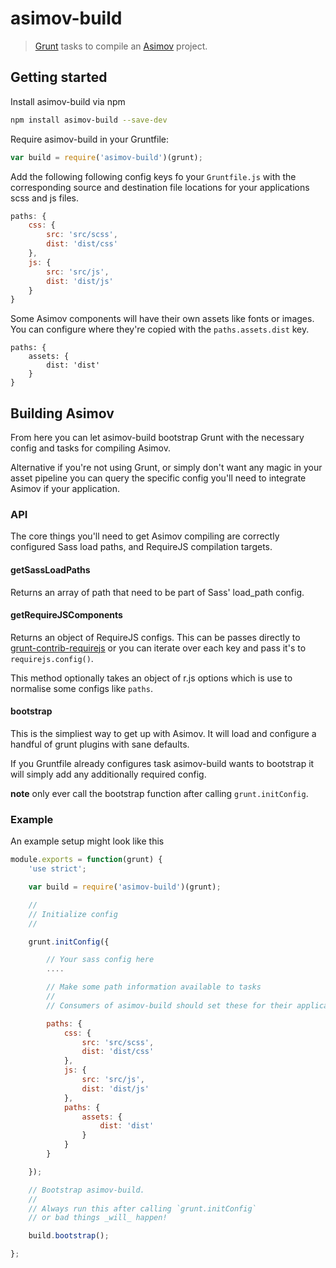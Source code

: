 asimov-build
============

> [Grunt](http://gruntjs.com) tasks to compile an [Asimov](http://asimov.io) project.

## Getting started

Install asimov-build via npm

```bash
npm install asimov-build --save-dev
```

Require asimov-build in your Gruntfile:

```js
var build = require('asimov-build')(grunt);
```

Add the following following config keys fo your `Gruntfile.js` with the corresponding source and destination file locations for your applications scss and js files.

```js
paths: {
    css: {
        src: 'src/scss',
        dist: 'dist/css'
    },
    js: {
        src: 'src/js',
        dist: 'dist/js'
    }
}
```

Some Asimov components will have their own assets like fonts or images. You can configure where they're copied with the `paths.assets.dist` key.

```
paths: {
    assets: {
        dist: 'dist'
    }
}
```

## Building Asimov

From here you can let asimov-build bootstrap Grunt with the necessary config and tasks for compiling Asimov.

Alternative if you're not using Grunt, or simply don't want any magic in your asset pipeline you can query the specific config you'll need to integrate Asimov if your application.

### API

The core things you'll need to get Asimov compiling are correctly configured Sass load paths, and RequireJS compilation targets.

#### getSassLoadPaths

Returns an array of path that need to be part of Sass' load_path config.

#### getRequireJSComponents

Returns an object of RequireJS configs. This can be passes directly to [grunt-contrib-requirejs](https://github.com/gruntjs/grunt-contrib-requirejs) or you can iterate over each key and pass it's to `requirejs.config()`.

This method optionally takes an object of r.js options which is use to normalise some configs like `paths`.

#### bootstrap

This is the simpliest way to get up with Asimov. It will load and configure a handful of grunt plugins with sane defaults.

If you Gruntfile already configures task asimov-build wants to bootstrap it will simply add any additionally required config.

**note** only ever call the bootstrap function after calling `grunt.initConfig`.

### Example

An example setup might look like this

```js
module.exports = function(grunt) {
    'use strict';

    var build = require('asimov-build')(grunt);

    //
    // Initialize config
    //

    grunt.initConfig({

        // Your sass config here
        ....

        // Make some path information available to tasks
        //
        // Consumers of asimov-build should set these for their application

        paths: {
            css: {
                src: 'src/scss',
                dist: 'dist/css'
            },
            js: {
                src: 'src/js',
                dist: 'dist/js'
            },
            paths: {
                assets: {
                    dist: 'dist'
                }
            }
        }

    });

    // Bootstrap asimov-build.
    //
    // Always run this after calling `grunt.initConfig`
    // or bad things _will_ happen!

    build.bootstrap();

};
```
